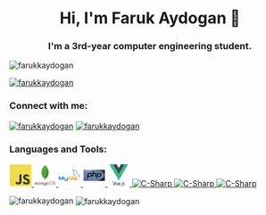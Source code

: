<h1 align="center">Hi, I'm Faruk Aydogan 👋</h1>
<h3 align="center">I'm a 3rd-year computer engineering student. </h3>
<p align="left"> <img src="https://komarev.com/ghpvc/?username=farukkaydogan&label=Profile%20views&color=0e75b6&style=flat" alt="farukkaydogan" /> </p>
<p align="left"> <a href="https://github.com/ryo-ma/github-profile-trophy"><img src="https://github-profile-trophy.vercel.app/?username=farukkaydogan" alt="farukkaydogan" /></a> </p>

<h3 align="left">Connect with me:</h3>
<p align="left">
    <a href="https://linkedin.com/in/farukkaydogan" target="blank"><img align="center" src="https://cdn.jsdelivr.net/npm/simple-icons@3.0.1/icons/linkedin.svg" alt="farukkaydogan" height="30" width="40" /></a>
    <a href="mailto:faruktayyibaydogan.com" target="blank"><img align="center" src="https://cdn.jsdelivr.net/npm/simple-icons@3.0.1/icons/gmail.svg" alt="farukkaydogan" height="30" width="40" /></a>
    <h3 align="left">Languages and Tools:</h3><p align="left"><a href="https://developer.mozilla.org/en-US/docs/Web/JavaScript" target="_blank"> <img
            src="https://raw.githubusercontent.com/devicons/devicon/master/icons/javascript/javascript-original.svg"
            alt="javascript" width="40" height="40"/> </a><a href="https://www.mongodb.com/" target="_blank"> <img
            src="https://raw.githubusercontent.com/devicons/devicon/master/icons/mongodb/mongodb-original-wordmark.svg"
            alt="mongodb" width="40" height="40"/> </a><a href="https://www.mysql.com/" target="_blank"> <img
            src="https://raw.githubusercontent.com/devicons/devicon/master/icons/mysql/mysql-original-wordmark.svg"
            alt="mysql" width="40" height="40"/> </a><a href="https://www.php.net" target="_blank"> <img
            src="https://raw.githubusercontent.com/devicons/devicon/master/icons/php/php-original.svg" alt="php"
            width="40" height="40"/> </a><a href="https://vuejs.org/" target="_blank"> <img
            src="https://raw.githubusercontent.com/devicons/devicon/master/icons/vuejs/vuejs-original-wordmark.svg"
            alt="vuejs" width="40" height="40"/> </a>
        <a href="https://docs.microsoft.com/en-us/dotnet/csharp/" target="_blank"> <img
            src="https://upload.wikimedia.org/wikipedia/commons/0/0d/C_Sharp_wordmark.svg"
            alt="C-Sharp" width="40" height="40"/> </a><a href="https://spring.io/projects/spring-boot" target="_blank"> <img
            src="https://icon-library.com/images/java-icon-png/java-icon-png-2.jpg"
            alt="C-Sharp" width="40" height="40"/> </a><a href="https://spring.io/projects/spring-boot" target="_blank"> <img
            src="https://upload.wikimedia.org/wikipedia/commons/4/44/Spring_Framework_Logo_2018.svg"
            alt="C-Sharp" width="245" height="40"/> </a>
    
</p>

                
                
<p><img align="left" src="https://github-readme-stats.vercel.app/api/top-langs?username=farukkaydogan&show_icons=true&locale=en" alt="farukkaydogan" /></p>


<p>&nbsp;<img align="center" src="https://github-readme-stats.vercel.app/api?username=farukkaydogan&show_icons=true&locale=en" alt="farukkaydogan" /></p>
